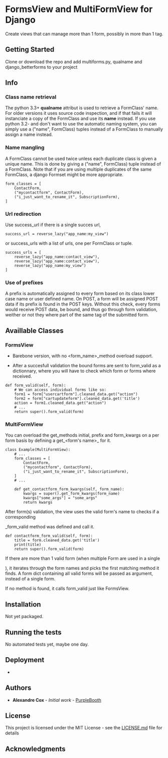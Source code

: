 # FormsView and MultiFormView for Django

Create views that can manage more than 1 form, possibly in more than 1 </form> tag.

## Getting Started

Clone or download the repo and add multiforms.py, qualname and django_betterforms to your project

## Info

### Class name retrieval

The python 3.3+ __qualname__ attribut is used to retrieve a FormClass' name. For older versions it 
uses source code inspection, and if that fails it will instanciate a copy of the FormClass and use 
its __name__ instead. If you use python 3.2- and don't want to use the automatic naming system, you 
can simply use a ("name", FormClass) tuples instead of a FormClass to manually assign a name instead.

### Name mangling

A FormClass cannot be used twice unless each duplicate class is given a unique name. This is done by 
giving a ("name", FormClass) tuple instead of a FormClass. Note that if you are using multiple 
duplicates of the same FormClass, a django Formset might be more appropriate.

```
form_classes = [
    ContactForm,
    ("mycontactform", ContactForm),
    ("i_just_want_to_rename_it", SubscriptionForm),
]
```

### Url redirection

Use success_url if there is a single succes url, 
```
success_url = reverse_lazy("app_name:my_view")
```
or success_urls with a list of urls, one per FormClass or tuple.
```
success_urls = [
    reverse_lazy("app_name:contact_view"),
    reverse_lazy("app_name:contact_view"),
    reverse_lazy("app_name:my_view")
]
```

### Use of prefixes

A prefix is automatically assigned to every form based on its class lower case name or user defined name. 
On POST, a form will be assigned POST data if its prefix is found in the POST keys. Without this check, 
every forms would receive POST data, be bound, and thus go through form validation, weither or not they 
where part of the same </form> tag of the submitted form.

## Availlable Classes

### FormsView

- Barebone version, with no <form_name>_method overload support.

- After a succesfull validation the bound forms are sent to form_valid
  as a dictionnary, where you will have to check which form or forms
  where received.
  
```
def form_valid(self, form):
    # We can access individual forms like so:
    form1 = form["usercartform"].cleaned_data.get("action")
    form2 = form["cartupdateform"].cleaned_data.get('title')
    action = form1.cleaned_data.get("action")
    # ...
    return super().form_valid(form)
```

### MultiFormView

You can overload the get_methods initial, prefix and form_kwargs on a per form basis by defining a 
get_<form's name>_<method name> for it.
  
```
class Example(MultiFormView):
    # ...
    form_classes = [
        ContactForm,
        ("mycontactform", ContactForm),
        ("i_just_want_to_rename_it", SubscriptionForm), 
    ]
    # ...
    
    def get_contactform_form_kwargs(self, form_name):
        kwargs = super().get_form_kwargs(form_name)
        kwargs["some_args"] = "some_args"
        return kwargs
```

After form(s) validation, the view uses the valid form's name to checks if a corresponding 
<form name>_form_valid method was defined and call it. 
  
```
def contactform_form_valid(self, form):
    title = form.cleaned_data.get('title')
    print(title)
    return super().form_valid(form) 
```
  
If there are more than 1 valid form (when multiple Form are used in a single </form>), it iterates 
through the form names and picks the first matching method it finds. A form dict containing all valid
forms will be passed as argument, instead of a single form. 

If no method is found, it calls form_valid just like FormsView.

## Installation

Not yet packaged.

## Running the tests

No automated tests yet, maybe one day.

## Deployment

-

## Authors

* **Alexandre Cox** - *Initial work* - [PurpleBooth](https://github.com/PurpleBooth)

## License

This project is licensed under the MIT License - see the [LICENSE.md](LICENSE.md) file for details

## Acknowledgments
